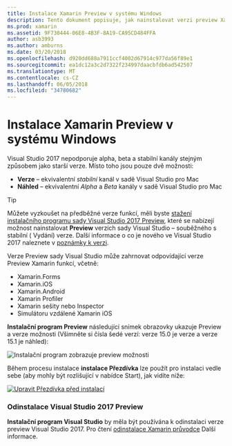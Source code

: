 ```yaml
---
title: Instalace Xamarin Preview v systému Windows
description: Tento dokument popisuje, jak nainstalovat verzi preview Xamarin na Visual Studio 2017 pomocí kanálu verze Preview.
ms.prod: xamarin
ms.assetid: 9F730444-06E8-4B3F-8A19-CA95CD484FFA
author: asb3993
ms.author: amburns
ms.date: 03/20/2018
ms.openlocfilehash: d920dd688a7911ccf4002d67914c977da56f89e1
ms.sourcegitcommit: ea1dc12a3c2d7322f234997daacbfdb6ad542507
ms.translationtype: MT
ms.contentlocale: cs-CZ
ms.lasthandoff: 06/05/2018
ms.locfileid: "34780682"
---
```

# <a name="installing-xamarin-preview-on-windows"></a>Instalace Xamarin Preview v systému Windows

Visual Studio 2017 nepodporuje alpha, beta a stabilní kanály stejným způsobem jako starší verze. Místo toho jsou pouze dvě možnosti:

- **Verze** – ekvivalentní _stabilní_ kanál v sadě Visual Studio pro Mac
- **Náhled** – ekvivalentní _Alpha_ a _Beta_ kanály v sadě Visual Studio pro Mac

> [!TIP] 
> Můžete vyzkoušet na předběžné verze funkcí, měli byste [stažení instalačního programu sady Visual Studio 2017 Preview](https://www.visualstudio.com/vs/preview/), které se nabízejí možnost nainstalovat **Preview** verzích sady Visual Studio – souběžného s stabilní ( Vydání) verze. Další informace o co je nového ve Visual Studio 2017 naleznete v [poznámky k verzi](/visualstudio/releasenotes/vs2017-preview-relnotes).

Verze Preview sady Visual Studio může zahrnovat odpovídající verze Preview Xamarin funkcí, včetně:

- Xamarin.Forms
- Xamarin.iOS
- Xamarin.Android
- Xamarin Profiler
- Xamarin sešity nebo Inspector
- Simulátoru vzdálené Xamarin iOS

**Instalační program Preview** následující snímek obrazovky ukazuje Preview a verze možnosti (Všimněte si čísla šedé verzí: verze 15.0 je verze a verze 15.1 je náhled):

![Instalační program zobrazuje preview možnosti](windows-images/vs2017-installer.jpg)

Během procesu instalace **instalace Přezdívka** lze použít pro instalaci vedle sebe (aby mohly být rozlišující v nabídce Start), jak vidíte níže:

[![Upravit Přezdívka před instalací](windows-images/vs2017-nickname-sml.png "úpravy Přezdívka před instalací")](windows-images/vs2017-nickname.png#lightbox)

### <a name="uninstalling-visual-studio-2017-preview"></a>Odinstalace Visual Studio 2017 Preview

**Instalační program Visual Studio** by měla být používána k odinstalaci verze preview Visual Studio 2017. Pro čtení [odinstalace Xamarin průvodce](uninstalling-xamarin.md#uninstallvs2017) Další informace.
